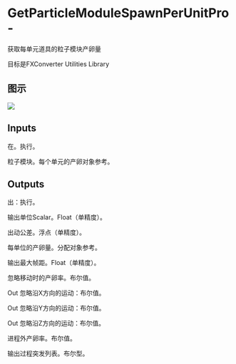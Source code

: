 # GetParticleModuleSpawnPerUnitPro-

获取每单元道具的粒子模块产卵量

目标是FXConverter Utilities Library

## 图示

![]($-20221218-19025515.png)

## Inputs

在。执行。

粒子模块。每个单元的产卵对象参考。  

## Outputs

出：执行。

输出单位Scalar。Float（单精度）。

出动公差。浮点（单精度）。

每单位的产卵量。分配对象参考。

输出最大帧距。Float（单精度）。

忽略移动时的产卵率。布尔值。

Out 忽略沿X方向的运动：布尔值。

Out 忽略沿Y方向的运动：布尔值。

Out 忽略沿Z方向的运动：布尔值。

进程外产卵率。布尔值。

输出过程突发列表。布尔型。
